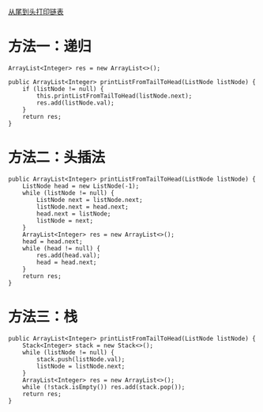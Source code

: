 [从尾到头打印链表](https://www.nowcoder.com/practice/d0267f7f55b3412ba93bd35cfa8e8035?tpId=13&tqId=11156&tPage=1&rp=1&ru=%2Fta%2Fcoding-interviews&qru=%2Fta%2Fcoding-interviews%2Fquestion-ranking) 

# 方法一：递归 

    ArrayList<Integer> res = new ArrayList<>();

    public ArrayList<Integer> printListFromTailToHead(ListNode listNode) {
        if (listNode != null) {
            this.printListFromTailToHead(listNode.next);
            res.add(listNode.val);
        }
        return res;
    }

# 方法二：头插法

    public ArrayList<Integer> printListFromTailToHead(ListNode listNode) {
        ListNode head = new ListNode(-1);
        while (listNode != null) {
            ListNode next = listNode.next;
            listNode.next = head.next;
            head.next = listNode;
            listNode = next;
        }
        ArrayList<Integer> res = new ArrayList<>();
        head = head.next;
        while (head != null) {
            res.add(head.val);
            head = head.next;
        }
        return res;
    }

# 方法三：栈

    public ArrayList<Integer> printListFromTailToHead(ListNode listNode) {
        Stack<Integer> stack = new Stack<>();
        while (listNode != null) {
            stack.push(listNode.val);
            listNode = listNode.next;
        }
        ArrayList<Integer> res = new ArrayList<>();
        while (!stack.isEmpty()) res.add(stack.pop());
        return res;
    }
